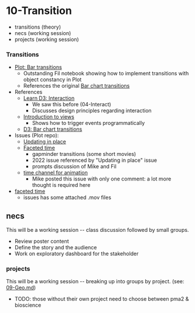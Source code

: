 # 10-Transition

* transitions (theory)
* necs (working session)
* projects (working session)

### Transitions

* [Plot: Bar transitions](https://observablehq.com/@observablehq/plot-bar-chart-transitions)
  * Outstanding Fil notebook showing how to implement transitions with object constancy in Plot
  * References the original [Bar chart transitions](https://observablehq.com/@d3/bar-chart-transitions/2)
* References
  * [Learn D3: Interaction](https://observablehq.com/@d3/learn-d3-interaction)
    * We saw this before (04-Interact)
    * Discusses design principles regarding interaction
  * [Introduction to views](https://observablehq.com/@observablehq/views) 
    * Shows how to trigger events programmatically
  * [D3: Bar chart transitions](https://observablehq.com/@d3/bar-chart-transitions/2)
* Issues (Plot repo):
  * [Updating in place](https://github.com/observablehq/plot/issues/1022)
  * [Faceted time](https://github.com/observablehq/plot/pull/1018)
    * gapminder transitions (some short movies)
    * 2022 issue referenced by "Updating in place" issue
    * prompts discussion of Mike and Fil
  * [time channel for animation](https://github.com/observablehq/plot/issues/166)
    * Mike posted this issue with only one comment: a lot more thought is required here
* [faceted time](https://github.com/observablehq/plot/pull/1018) 
  * issues has some attached .mov files

## necs

This will be a working session -- class discussion followed by small groups.

* Review poster content
* Define the story and the audience
* Work on exploratory dashboard for the stakeholder

### projects

This will be a working session -- breaking up into groups by project. (see: [09-Geo.md](09-Geo.md))

* TODO: those without their own project need to choose between pma2 & bioscience
